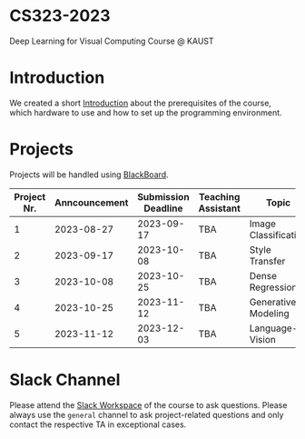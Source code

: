 # CS323-2023
Deep Learning for Visual Computing Course @ KAUST

# Introduction
We created a short [Introduction](introduction.md) about the prerequisites of the course, which hardware to use and how to set up the programming environment.

# Projects
Projects will be handled using [BlackBoard](https://blackboard.kaust.edu.sa/).

| Project Nr. | Anncouncement | Submission Deadline | Teaching Assistant | Topic                                             | Project Instructions |
| ----------- | ------------- | ------------------- | ------------------ | ------------------------------------------------- | -------------------- |
| 1           | 2023-08-27    | 2023-09-17          | TBA                | Image Classification                              |                      |
| 2           | 2023-09-17    | 2023-10-08          | TBA                | Style Transfer                                    |                      |
| 3           | 2023-10-08    | 2023-10-25          | TBA                | Dense Regression                                  |                      |
| 4           | 2023-10-25    | 2023-11-12          | TBA                | Generative Modeling                               |                      |                     
| 5           | 2023-11-12    | 2023-12-03          | TBA                | Language-Vision                                   |                      |

# Slack Channel
Please attend the [Slack Workspace](https://join.slack.com/t/cs323-2023/shared_invite/zt-21j3sjvp2-DnE6RzPffgbtUegcDaV~pQ) of the course to ask questions. Please always use the `general` channel to ask project-related questions and only contact the respective TA in exceptional cases.
